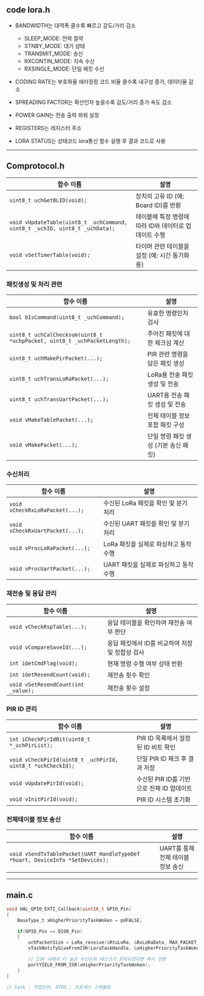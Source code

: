 ## code lora.h
- BANDWIDTH는 대역폭 클수록 빠르고 감도/거리 감소
  - SLEEP_MODE: 전력 절약
  - STNBY_MODE: 대기 상태
  - TRANSMIT_MODE: 송신
  - RXCONTIN_MODE: 지속 수신
  - RXSINGLE_MODE: 단일 패킷 수신

- CODING RATE는 부호화율 에러정정 코드 비율 클수록 내구성 증가, 데이터율 감소
- SPREADING FACTOR는 확산인자 높을수록 감도/거리 증가 속도 감소
- POWER GAIN는 전송 출력 파워 설정
- REGISTERS는 레지스터 주소
- LORA STATUS는 상태코드 lora통신 함수 실행 후 결과 코드로 사용
***
## Comprotocol.h
| 함수 이름                                                                       | 설명                              |
| --------------------------------------------------------------------------- | ------------------------------- |
| `uint8_t uchGetBLID(void);`                                                 | 장치의 고유 ID (예: Board ID)를 반환     |
| `void vUpdateTable(uint8_t _uchCommand, uint8_t _uchID, uint8_t _uchData);` | 테이블에 특정 명령에 따라 ID와 데이터로 업데이트 수행 |
| `void vSetTimerTable(void);`                                                | 타이머 관련 테이블을 설정 (예: 시간 동기화용)     |

### 패킷생성 및 처리 관련
| 함수 이름                                                                    | 설명                     |
| ------------------------------------------------------------------------ | ---------------------- |
| `bool bIsCommand(uint8_t _uchCommand);`                                  | 유효한 명령인지 검사            |
| `uint8_t uchCalChecksum(uint8_t *uchpPacket, uint8_t _uchPacketLength);` | 주어진 패킷에 대한 체크섬 계산      |
| `uint8_t uchMakePirPacket(...);`                                         | PIR 관련 명령을 담은 패킷 생성    |
| `uint8_t uchTransLoRaPacket(...);`                                       | LoRa용 전송 패킷 생성 및 전송    |
| `uint8_t uchTransUartPacket(...);`                                       | UART용 전송 패킷 생성 및 전송    |
| `void vMakeTablePacket(...);`                                            | 전체 테이블 정보 포함 패킷 구성     |
| `void vMakePacket(...);`                                                 | 단일 명령 패킷 생성 (기본 송신 패킷) |

### 수신처리
| 함수 이름                           | 설명                      |
| ------------------------------- | ----------------------- |
| `void vCheckRxLoRaPacket(...);` | 수신된 LoRa 패킷을 확인 및 분기 처리 |
| `void vCheckRxUartPacket(...);` | 수신된 UART 패킷을 확인 및 분기 처리 |
| `void vProcLoRaPacket(...);`    | LoRa 패킷을 실제로 파싱하고 동작 수행 |
| `void vProcUartPacket(...);`    | UART 패킷을 실제로 파싱하고 동작 수행 |

### 재전송 및 응답 관리
| 함수 이름                               | 설명                           |
| ----------------------------------- | ---------------------------- |
| `void vCheckRspTable(...);`         | 응답 테이블을 확인하여 재전송 여부 판단       |
| `void vCompareSaveId(...);`         | 응답 패킷에서 ID를 비교하여 저장 및 정합성 검사 |
| `int iGetCmdFlag(void);`            | 현재 명령 수행 여부 상태 반환            |
| `int iGetResendCount(void);`        | 재전송 횟수 확인                    |
| `void vSetResendCount(int _value);` | 재전송 횟수 설정                    |

### PIR ID 관리
| 함수 이름                                                       | 설명                          |
| ----------------------------------------------------------- | --------------------------- |
| `int iCheckPirIdBit(uint8_t *_uchPirList);`                 | PIR ID 목록에서 설정된 ID 비트 확인    |
| `void vCheckPirId(uint8_t _uchPirId, uint8_t *uchCheckId);` | 단일 PIR ID 체크 후 결과 저장        |
| `void vUpdatePirId(void);`                                  | 수신된 PIR ID를 기반으로 전체 ID 업데이트 |
| `void vInitPirId(void);`                                    | PIR ID 시스템 초기화              |

### 전체테이블 정보 송신
| 함수 이름                                                                         | 설명                    |
| ----------------------------------------------------------------------------- | --------------------- |
| `void vSendTxTablePacket(UART_HandleTypeDef *huart, DeviceInfo *SetDevices);` | UART를 통해 전체 테이블 정보 송신 |
***
## main.c
```c
void HAL_GPIO_EXTI_Callback(uint16_t GPIO_Pin)
{
    BaseType_t xHigherPriorityTaskWoken = pdFALSE;

    if(GPIO_Pin == DIO0_Pin)
    {
        uchPacketSize = LoRa_receive(&RtuLoRa, &RxLoRaData, MAX_PACKET_SIZE);
        vTaskNotifyGiveFromISR(LoraTaskHandle, &xHigherPriorityTaskWoken);

        // ISR 내에서 더 높은 우선순위 태스크가 준비되었다면 즉시 전환
        portYIELD_FROM_ISR(xHigherPriorityTaskWoken);
    }
}
```

```c
// task : 작업단위, RTOS : 프로세스 스케쥴링
```
